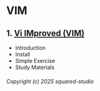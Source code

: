 # VIM
## 1. [Vi IMproved (VIM)](VIM/chapter_00001.md)
  - Introduction
  - Install
  - Simple Exercise
  - Study Materials

###### Copyright (c) 2025 squared-studio

